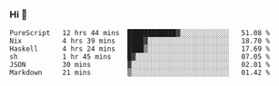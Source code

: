 ### Hi 👋

<!--START_SECTION:waka-->

```text
PureScript   12 hrs 44 mins  ████████████▓░░░░░░░░░░░░   51.08 %
Nix          4 hrs 39 mins   ████▓░░░░░░░░░░░░░░░░░░░░   18.70 %
Haskell      4 hrs 24 mins   ████▒░░░░░░░░░░░░░░░░░░░░   17.69 %
sh           1 hr 45 mins    █▓░░░░░░░░░░░░░░░░░░░░░░░   07.05 %
JSON         30 mins         ▓░░░░░░░░░░░░░░░░░░░░░░░░   02.01 %
Markdown     21 mins         ▒░░░░░░░░░░░░░░░░░░░░░░░░   01.42 %
```

<!--END_SECTION:waka-->

